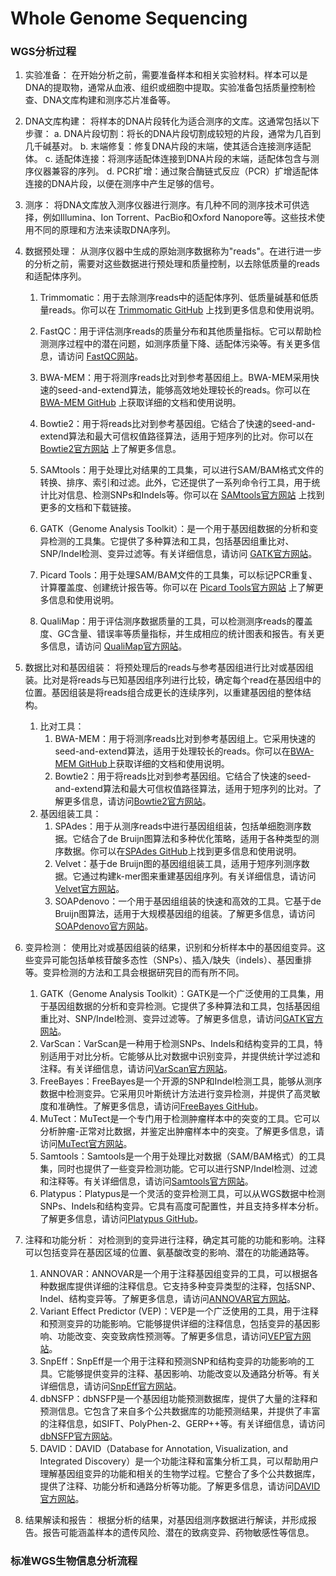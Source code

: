 # Whole Genome Sequencing

### WGS分析过程
1. 实验准备：
在开始分析之前，需要准备样本和相关实验材料。样本可以是DNA的提取物，通常从血液、组织或细胞中提取。实验准备包括质量控制检查、DNA文库构建和测序芯片准备等。

2. DNA文库构建：
将样本的DNA片段转化为适合测序的文库。这通常包括以下步骤：
a. DNA片段切割：将长的DNA片段切割成较短的片段，通常为几百到几千碱基对。
b. 末端修复：修复DNA片段的末端，使其适合连接测序适配体。
c. 适配体连接：将测序适配体连接到DNA片段的末端，适配体包含与测序仪器兼容的序列。
d. PCR扩增：通过聚合酶链式反应（PCR）扩增适配体连接的DNA片段，以便在测序中产生足够的信号。

3. 测序：
将DNA文库放入测序仪器进行测序。有几种不同的测序技术可供选择，例如Illumina、Ion Torrent、PacBio和Oxford Nanopore等。这些技术使用不同的原理和方法来读取DNA序列。

4. 数据预处理：
从测序仪器中生成的原始测序数据称为"reads"。在进行进一步的分析之前，需要对这些数据进行预处理和质量控制，以去除低质量的reads和适配体序列。
   1. Trimmomatic：用于去除测序reads中的适配体序列、低质量碱基和低质量reads。你可以在 [Trimmomatic GitHub](https://github.com/timflutre/trimmomatic) 上找到更多信息和使用说明。

   2. FastQC：用于评估测序reads的质量分布和其他质量指标。它可以帮助检测测序过程中的潜在问题，如测序质量下降、适配体污染等。有关更多信息，请访问 [FastQC网站](https://www.bioinformatics.babraham.ac.uk/projects/fastqc/)。

   3. BWA-MEM：用于将测序reads比对到参考基因组上。BWA-MEM采用快速的seed-and-extend算法，能够高效地处理较长的reads。你可以在 [BWA-MEM GitHub](https://github.com/lh3/bwa) 上获取详细的文档和使用说明。

   4. Bowtie2：用于将reads比对到参考基因组。它结合了快速的seed-and-extend算法和最大可信权值路径算法，适用于短序列的比对。你可以在 [Bowtie2官方网站](http://bowtie-bio.sourceforge.net/bowtie2/index.shtml) 上了解更多信息。

   5. SAMtools：用于处理比对结果的工具集，可以进行SAM/BAM格式文件的转换、排序、索引和过滤。此外，它还提供了一系列命令行工具，用于统计比对信息、检测SNPs和Indels等。你可以在 [SAMtools官方网站](http://www.htslib.org/) 上找到更多的文档和下载链接。

   6. GATK（Genome Analysis Toolkit）：是一个用于基因组数据的分析和变异检测的工具集。它提供了多种算法和工具，包括基因组重比对、SNP/Indel检测、变异过滤等。有关详细信息，请访问 [GATK官方网站](https://gatk.broadinstitute.org/hc/en-us)。

   7. Picard Tools：用于处理SAM/BAM文件的工具集，可以标记PCR重复、计算覆盖度、创建统计报告等。你可以在 [Picard Tools官方网站](https://broadinstitute.github.io/picard/) 上了解更多信息和使用说明。

   8. QualiMap：用于评估测序数据质量的工具，可以检测测序reads的覆盖度、GC含量、错误率等质量指标，并生成相应的统计图表和报告。有关更多信息，请访问 [QualiMap官方网站](https://gatk.broadinstitute.org/hc/en-us)。
5. 数据比对和基因组装：
将预处理后的reads与参考基因组进行比对或基因组装。比对是将reads与已知基因组序列进行比较，确定每个read在基因组中的位置。基因组装是将reads组合成更长的连续序列，以重建基因组的整体结构。
   1. 比对工具：
      1. BWA-MEM：用于将测序reads比对到参考基因组上。它采用快速的seed-and-extend算法，适用于处理较长的reads。你可以在[BWA-MEM GitHub](https://github.com/lh3/bwa)上获取详细的文档和使用说明。
      2. Bowtie2：用于将reads比对到参考基因组。它结合了快速的seed-and-extend算法和最大可信权值路径算法，适用于短序列的比对。了解更多信息，请访问[Bowtie2官方网站](https://www.ebi.ac.uk/~zerbino/velvet/)。
   2. 基因组装工具：
      1. SPAdes：用于从测序reads中进行基因组组装，包括单细胞测序数据。它结合了de Bruijn图算法和多种优化策略，适用于各种类型的测序数据。你可以在[SPAdes GitHub](https://github.com/ablab/spades)上找到更多信息和使用说明。
      2. Velvet：基于de Bruijn图的基因组组装工具，适用于短序列测序数据。它通过构建k-mer图来重建基因组序列。有关详细信息，请访问[Velvet官方网站](https://www.ebi.ac.uk/~zerbino/velvet/)。
      3. SOAPdenovo：一个用于基因组组装的快速和高效的工具。它基于de Bruijn图算法，适用于大规模基因组的组装。了解更多信息，请访问[SOAPdenovo官方网站](http://soap.genomics.org.cn/soapdenovo.html)。
6. 变异检测：
使用比对或基因组装的结果，识别和分析样本中的基因组变异。这些变异可能包括单核苷酸多态性（SNPs）、插入/缺失（indels）、基因重排等。变异检测的方法和工具会根据研究目的而有所不同。
   1. GATK（Genome Analysis Toolkit）：GATK是一个广泛使用的工具集，用于基因组数据的分析和变异检测。它提供了多种算法和工具，包括基因组重比对、SNP/Indel检测、变异过滤等。了解更多信息，请访问[GATK官方网站](https://gatk.broadinstitute.org/)。
   2. VarScan：VarScan是一种用于检测SNPs、Indels和结构变异的工具，特别适用于对比分析。它能够从比对数据中识别变异，并提供统计学过滤和注释。有关详细信息，请访问[VarScan官方网站](http://varscan.sourceforge.net/)。
   3. FreeBayes：FreeBayes是一个开源的SNP和Indel检测工具，能够从测序数据中检测变异。它采用贝叶斯统计方法进行变异检测，并提供了高灵敏度和准确性。了解更多信息，请访问[FreeBayes GitHub](https://github.com/ekg/freebayes)。
   4. MuTect：MuTect是一个专门用于检测肿瘤样本中的突变的工具。它可以分析肿瘤-正常对比数据，并鉴定出肿瘤样本中的突变。了解更多信息，请访问[MuTect官方网站](https://software.broadinstitute.org/cancer/cga/mutect)。
   5. Samtools：Samtools是一个用于处理比对数据（SAM/BAM格式）的工具集，同时也提供了一些变异检测功能。它可以进行SNP/Indel检测、过滤和注释等。有关详细信息，请访问[Samtools官方网站](http://www.htslib.org/)。
   6. Platypus：Platypus是一个灵活的变异检测工具，可以从WGS数据中检测SNPs、Indels和结构变异。它具有高度可配置性，并且支持多样本分析。了解更多信息，请访问[Platypus GitHub](https://github.com/andyrimmer/Platypus)。
7. 注释和功能分析：
对检测到的变异进行注释，确定其可能的功能和影响。注释可以包括变异在基因区域的位置、氨基酸改变的影响、潜在的功能通路等。
   1. ANNOVAR：ANNOVAR是一个用于注释基因组变异的工具，可以根据各种数据库提供详细的注释信息。它支持多种变异类型的注释，包括SNP、Indel、结构变异等。了解更多信息，请访问[ANNOVAR官方网站](https://annovar.openbioinformatics.org/en/latest/)。
   2. Variant Effect Predictor (VEP)：VEP是一个广泛使用的工具，用于注释和预测变异的功能影响。它能够提供详细的注释信息，包括变异的基因影响、功能改变、突变致病性预测等。了解更多信息，请访问[VEP官方网站](https://www.ensembl.org/info/docs/tools/vep/index.html)。
   3. SnpEff：SnpEff是一个用于注释和预测SNP和结构变异的功能影响的工具。它能够提供变异的注释、基因影响、功能改变以及通路分析等。有关详细信息，请访问[SnpEff官方网站](http://snpeff.sourceforge.net/)。
   4. dbNSFP：dbNSFP是一个基因组功能预测数据库，提供了大量的注释和预测信息。它包含了来自多个公共数据库的功能预测结果，并提供了丰富的注释信息，如SIFT、PolyPhen-2、GERP++等。有关详细信息，请访问[dbNSFP官方网站](https://sites.google.com/site/jpopgen/dbNSFP)。
   5. DAVID：DAVID（Database for Annotation, Visualization, and Integrated Discovery）是一个功能注释和富集分析工具，可以帮助用户理解基因组变异的功能和相关的生物学过程。它整合了多个公共数据库，提供了注释、功能分析和通路分析等功能。了解更多信息，请访问[DAVID官方网站](https://david.ncifcrf.gov/)。

8. 结果解读和报告：
根据分析的结果，对基因组测序数据进行解读，并形成报告。报告可能涵盖样本的遗传风险、潜在的致病变异、药物敏感性等信息。

### 标准WGS生物信息分析流程
